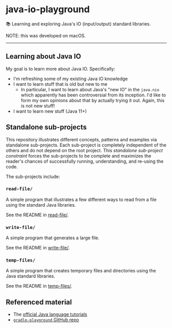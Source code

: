 # java-io-playground

📚 Learning and exploring Java's IO (input/output) standard libraries.

NOTE: this was developed on macOS.

---

## Learning about Java IO

My goal is to learn more about Java IO. Specifically:

* I'm refreshing some of my existing Java IO knowledge
* I want to learn stuff that is old but new to me
  * In particular, I want to learn about Java's "new IO" in the `java.nio` which apparently has been controversial from
    its inception. I'd like to form my own opinions about that by actually trying it out. Again, this is not new stuff!
* I want to learn new stuff (Java 11+)

## Standalone sub-projects

This repository illustrates different concepts, patterns and examples via standalone sub-projects. Each sub-project is
completely independent of the others and do not depend on the root project. This _standalone sub-project constraint_
forces the sub-projects to be complete and maximizes the reader's chances of successfully running, understanding, and
re-using the code.

The sub-projects include:

### `read-file/`

A simple program that illustrates a few different ways to read from a file using the standard Java libraries.

See the README in [read-file/](read-file/).

### `write-file/`

A simple program that generates a large file.

See the README in [write-file/](write-file/).

### `temp-files/`

A simple program that creates temporary files and directories using the Java standard libraries.

See the README in [temp-files/](temp-files/).

## Referenced material

* The [official Java language tutorials](https://docs.oracle.com/javase/tutorial/essential/io/file.html)
* [`gradle-playground` GitHub repo](https://github.com/dgroomes/gradle-playground)
